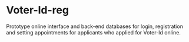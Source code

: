 # Voter-Id-reg
Prototype online interface and back-end databases for login, registration and setting appointments for applicants who applied for Voter-Id online.
